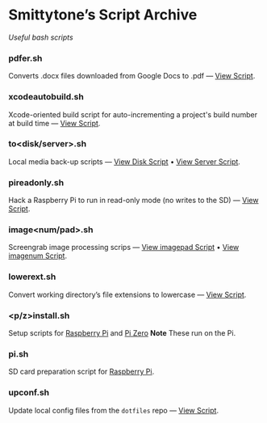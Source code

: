 # Smittytone’s Script Archive #

*Useful bash scripts*

### pdfer.sh ###

Converts .docx files downloaded from Google Docs to .pdf &mdash; [View Script](pdfer.sh).

### xcodeautobuild.sh ###

Xcode-oriented build script for auto-incrementing a project's build number at build time &mdash; [View Script](xcodeautobuild.sh).

### to&lt;disk/server&gt;.sh ###

Local media back-up scripts &mdash; [View Disk Script](todisk.sh) &bull; [View Server Script](toserver.sh).

### pireadonly.sh ###

Hack a Raspberry Pi to run in read-only mode (no writes to the SD) &mdash; [View Script](pireadonly.sh).

### image&lt;num/pad&gt;.sh ###

Screengrab image processing scrips &mdash; [View imagepad Script](imagepad.sh) &bull; [View imagenum Script](imagenum.sh).

### lowerext.sh ###

Convert working directory’s file extensions to lowercase &mdash; [View Script](lowerext.sh).

### &lt;p/z&gt;install.sh ###

Setup scripts for [Raspberry Pi](pinstall.sh) and [Pi Zero](zinstall.sh) **Note** These run on the Pi.

### pi.sh ###

SD card preparation script for [Raspberry Pi](pi.sh).

### upconf.sh ###

Update local config files from the `dotfiles` repo &mdash; [View Script](upconf.sh).